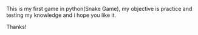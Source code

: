 This is my first game in python(Snake Game), my objective is practice and testing my knowledge and i hope you like it.

Thanks!